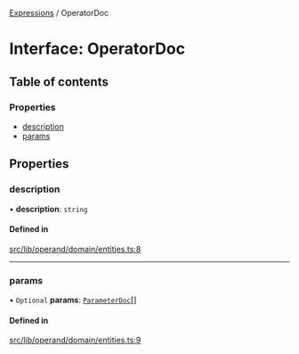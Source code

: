 [Expressions](../README.md) / OperatorDoc

# Interface: OperatorDoc

## Table of contents

### Properties

- [description](OperatorDoc.md#description)
- [params](OperatorDoc.md#params)

## Properties

### description

• **description**: `string`

#### Defined in

[src/lib/operand/domain/entities.ts:8](https://github.com/data7expressions/3xpr/blob/49b6c877a765fd974fe31289a320b70575692631/src/lib/operand/domain/entities.ts#L8)

___

### params

• `Optional` **params**: [`ParameterDoc`](ParameterDoc.md)[]

#### Defined in

[src/lib/operand/domain/entities.ts:9](https://github.com/data7expressions/3xpr/blob/49b6c877a765fd974fe31289a320b70575692631/src/lib/operand/domain/entities.ts#L9)
